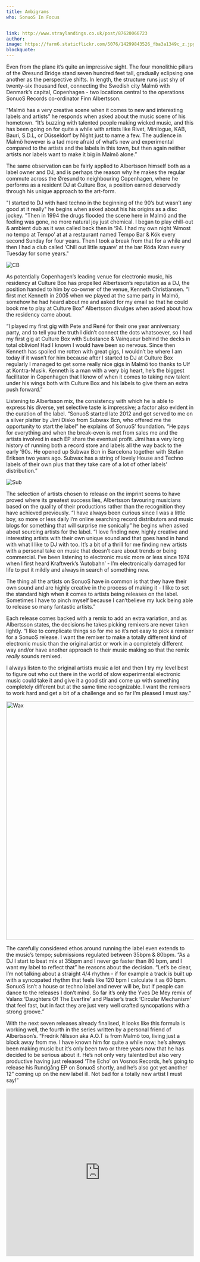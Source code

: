 ```yaml
---
title: Ambigrams
who: SonuoS In Focus


link: http://www.straylandings.co.uk/post/87620066723
author:
image: https://farm6.staticflickr.com/5076/14299843526_fba3a1349c_z.jpg
blockquote:
---
```


Even from the plane it’s quite an impressive sight. The four monolithic pillars of the Øresund Bridge stand seven hundred feet tall, gradually eclipsing one another as the perspective shifts. In length, the structure runs just shy of twenty-six thousand feet, connecting the Swedish city Malmö with Denmark’s capital, Copenhagen - two locations central to the operations SonuoS Records co-ordinator Finn Albertsson.

“Malmö has a very creative scene when it comes to new and interesting labels and artists” he responds when asked about the music scene of his hometown. “It’s buzzing with talented people making wicked music, and this has been going on for quite a while with artists like Rivet, Minilogue, KAB, Bauri, S.D.L, or Düsseldorf by Night just to name a few. The audience in Malmö however is a tad more afraid of what’s new and experimental compared to the artists and the labels in this town, but then again neither artists nor labels want to make it big in Malmö alone.”

The same observation can be fairly applied to Albertsson himself both as a label owner and DJ, and is perhaps the reason why he makes the regular commute across the Øresund to neighbouring Copenhagen, where he performs as a resident DJ at Culture Box, a position earned deservedly through his unique approach to the art-form.

"I started to DJ with hard techno in the beginning of the 90’s but wasn’t any good at it really" he begins when asked about his his origins as a disc jockey. "Then in 1994 the drugs flooded the scene here in Malmö and the feeling was gone, no more natural joy just chemical. I began to play chill-out & ambient dub as it was called back then in ‘94\. I had my own night ‘Almost no tempo at Tempo’ at at a restaurant named Tempo Bar & Kök every second Sunday for four years. Then I took a break from that for a while and then I had a club called ‘Chill out little square’ at the bar Röda Kran every Tuesday for some years."

![CB](https://farm6.staticflickr.com/5472/14321189212_27788636cf_z.jpg)

As potentially Copenhagen’s leading venue for electronic music, his residency at Culture Box has propelled Albertsson’s reputation as a DJ, the position handed to him by co-owner of the venue, Kenneth Christiansen. “I first met Kenneth in 2005 when we played at the same party in Malmö, somehow he had heard about me and asked for my email so that he could book me to play at Culture Box” Albertsson divulges when asked about how the residency came about.

“I played my first gig with Pete and René for their one year anniversary party, and to tell you the truth I didn’t connect the dots whatsoever, so I had my first gig at Culture Box with Substance & Vainqueur behind the decks in total oblivion! Had I known I would have been so nervous. Since then Kenneth has spoiled me rotten with great gigs, I wouldn’t be where I am today if it wasn’t for him because after I started to DJ at Culture Box regularly I managed to get some really nice gigs in Malmö too thanks to Ulf at Kontra-Musik. Kenneth is a man with a very big heart, he’s the biggest facilitator in Copenhagen that I know of when it comes to taking new talent under his wings both with Culture Box and his labels to give them an extra push forward.”

Listening to Albertsson mix, the consistency with which he is able to express his diverse, yet selective taste is impressive; a factor also evident in the curation of the label. “SonuoS started late 2012 and got served to me on a silver platter by Jimi Disko from Subwax Bcn, who offered me the opportunity to start the label” he explains of SonuoS’ foundation. “He pays for everything and when the break-even is met from sales me and the artists involved in each EP share the eventual profit. Jimi has a very long history of running both a record store and labels all the way back to the early ’90s. He opened up Subwax Bcn in Barcelona together with Stefan Eriksen two years ago. Subwax has a string of lovely House and Techno labels of their own plus that they take care of a lot of other labels’ distribution.”

![Sub](https://farm3.staticflickr.com/2937/14343176323_0133aceaf8_z.jpg)

The selection of artists chosen to release on the imprint seems to have proved where its greatest success lies, Albertsson favouring musicians based on the quality of their productions rather than the recognition they have achieved previously. “I have always been curious since I was a little boy, so more or less daily I’m online searching record distributors and music blogs for something that will surprise me sonically” he begins when asked about sourcing artists for the label. “I love finding new, highly creative and interesting artists with their own unique sound and that goes hand in hand with what I like to DJ with too. It’s a bit of a thrill for me finding new artists with a personal take on music that doesn’t care about trends or being commercial. I’ve been listening to electronic music more or less since 1974 when I first heard Kraftwerk’s ‘Autobahn’ \- I’m electronically damaged for life to put it mildly and always in search of something new.

The thing all the artists on SonuoS have in common is that they have their own sound and are highly creative in the process of making it - I like to set the standard high when it comes to artists being releases on the label. Sometimes I have to pinch myself because I can’tbelieve my luck being able to release so many fantastic artists.”

Each release comes backed with a remix to add an extra variation, and as Albertsson states, the decisions he takes picking remixers are never taken lightly. “I like to complicate things so for me so it’s not easy to pick a remixer for a SonuoS release. I want the remixer to make a totally different kind of electronic music than the original artist or work in a completely different way and/or have another approach to their music making so that the remix _really_ sounds remixed.

I always listen to the original artists music a lot and then I try my level best to figure out who out there in the world of slow experimental electronic music could take it and give it a good stir and come up with something completely different but at the same time recognizable. I want the remixers to work hard and get a bit of a challenge and so far I&#8217;m pleased I must say.”

<a href="https://www.flickr.com/photos/71458170@N04/14136328229" title="Wax by straylandings, on Flickr" target="_blank"><img alt="Wax" src="https://farm6.staticflickr.com/5034/14136328229_3bb34d6f5c_z.jpg" width="640"/></a>

The carefully considered ethos around running the label even extends to the music&#8217;s tempo; submissions regulated between 35bpm &amp; 80bpm. “As a DJ I start to beat mix at 35bpm and I never go faster than 80 bpm, and I want my label to reflect that” he reasons about the decision. “Let&#8217;s be clear, I&#8217;m not talking about a straight 4/4 rhythm - if for example a track is built up with a syncopated rhythm that feels like 120 bpm I calculate it as 60 bpm. SonuoS isn&#8217;t a house or techno label and never will be, but if people can dance to the releases I don&#8217;t mind. So far it&#8217;s only the Yves De Mey remix of Valanx &#8216;Daughters Of The Everfire&#8217; and Plaster&#8217;s track &#8216;Circular Mechanism&#8217; that feel fast, but in fact they are just very well crafted syncopations with a strong groove.”

With the next seven releases already finalised, it looks like this formula is working well, the fourth in the series written by a personal friend of Albertsson&#8217;s. “Fredrik Nilsson aka A.O.T is from Malmö too, living just a block away from me. I have known him for quite a while now; he&#8217;s always been making music but it&#8217;s only been two or three years now that he has decided to be serious about it. He&#8217;s not only very talented but also very productive having just released &#8216;The Echo&#8217; on Vosnos Records, he&#8217;s going to release his Rundgång EP on SonuoS shortly, and he&#8217;s also got yet another 12” coming up on the new label ill. Not bad for a totally new artist I must say!&#8221;

<iframe frameborder="no" height="450" scrolling="no" src="https://w.soundcloud.com/player/?url=https%3A//api.soundcloud.com/tracks/99905543&amp;auto_play=false&amp;hide_related=false&amp;show_comments=true&amp;show_user=true&amp;show_reposts=false&amp;visual=true" width="100%"></iframe>